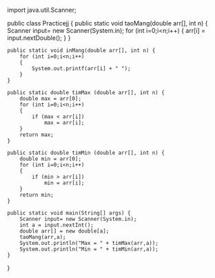 
import java.util.Scanner;

public class Practicejj {
	public static void taoMang(double arr[], int n) {
		Scanner input= new Scanner(System.in);
		for (int i=0;i<n;i++)
		{
			arr[i] = input.nextDouble();
		}
	}
	
	public static void inMang(double arr[], int n) {
		for (int i=0;i<n;i++)
		{
			System.out.printf(arr[i] + " ");
		}
	}
	
	public static double timMax (double arr[], int n) {
		double max = arr[0];
		for (int i=0;i<n;i++)
		{
			if (max < arr[i])
				max = arr[i];
		}
		return max;
	}
	
	public static double timMin (double arr[], int n) {
		double min = arr[0];
		for (int i=0;i<n;i++)
		{
			if (min > arr[i])
				min = arr[i];
		}
		return min;
	}
	
	public static void main(String[] args) {
		Scanner input= new Scanner(System.in);
		int a = input.nextInt();
		double arr[] = new double[a];
		taoMang(arr,a);
		System.out.println("Max = " + timMax(arr,a));
		System.out.println("Min = " + timMin(arr,a));
	}

}
